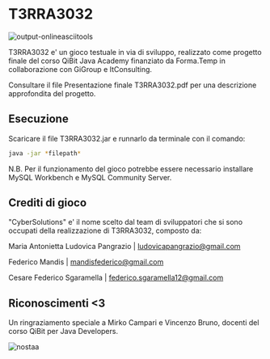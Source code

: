 # T3RRA3032

![output-onlineasciitools](https://user-images.githubusercontent.com/125297085/227310028-6fab4450-9b1b-476d-aac1-704920445923.png)

T3RRA3032 e' un gioco testuale in via di sviluppo, realizzato come progetto finale del corso QiBit Java Academy finanziato da Forma.Temp in collaborazione con GiGroup e ItConsulting.

Consultare il file Presentazione finale T3RRA3032.pdf per una descrizione approfondita del progetto.

## Esecuzione

Scaricare il file T3RRA3032.jar e runnarlo da terminale con il comando:

```bash
java -jar *filepath*
```
N.B. Per il funzionamento del gioco potrebbe essere necessario installare MySQL Workbench e MySQL Community Server.

## Crediti di gioco
"CyberSolutions" e' il nome scelto dal team di sviluppatori che si sono occupati della realizzazione di T3RRA3032, composto da:

Maria Antonietta Ludovica Pangrazio | ludovicapangrazio@gmail.com

Federico Mandis | mandisfederico@gmail.com

Cesare Federico Sgaramella | federico.sgaramella12@gmail.com

## Riconoscimenti <3
Un ringraziamento speciale a Mirko Campari e Vincenzo Bruno, docenti del corso QiBit per Java Developers.

![nostaa](https://user-images.githubusercontent.com/125297085/227309732-46024ed7-8f90-4972-8e4f-8056955846da.png)
